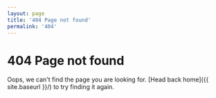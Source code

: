 ```yaml
---
layout: page
title: '404 Page not found'
permalink: '404'
---
```


# 404 Page not found

Oops, we can't find the page you are looking for. [Head back home]({{ site.baseurl }}/) to try finding it again.